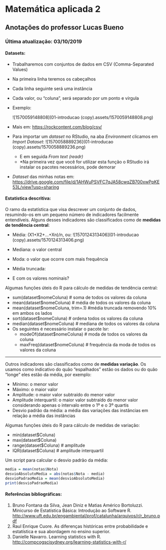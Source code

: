 # Matemática aplicada 2

## Anotações do professor Lucas Bueno

### Última atualização: 03/10/2019

#### Datasets:

- Trabalharemos com conjuntos de dados em CSV (Comma-Separated Values)

- Na primeira linha teremos os cabeçalhos

- Cada linha seguinte será uma instância

- Cada valor, ou “coluna”, será separado por um ponto e vírgula

- Exemplo:

     ![1570059148808](01-introducao (copy).assets/1570059148808.png)

- Mais em: https://rockcontent.com/blog/csv/

- Para importar um *dataset* no RStudio, na aba *Environment* clicamos em *Import Dataset*: ![1570058889236](01-introducao (copy).assets/1570058889236.png)

    - E em seguida *From text (readr)*
    - *Na primeira vez que você for utilizar esta função o RStudio irá instalar os pacotes necessários, pode demorar
    
- *Dataset* das minhas notas em: https://drive.google.com/file/d/1AHWuPSVFC7qJA58cwqZB700xwPpKE53L/view?usp=sharing

#### Estatística descritiva:

O ramo da estatística que visa descrever um conjunto de dados, resumindo-os em um pequeno número de indicadores facilmente entendíveis. Alguns desses indicadores são classificados como de **medidas de tendência central**:

- Média:  (X1+X2+…+Xn)/n, ou: ![1570124313406](01-introducao (copy).assets/1570124313406.png)
- Mediana: o valor central
- Moda: o valor que ocorre com mais frequência

- Média truncada:
- E com os valores nominais?

Algumas funções úteis do R para cálculo de medidas de tendência central:

- sum(dataset$nomeColuna) # soma de todos os valores da coluna
- mean(dataset$nomeColuna) # média de todos os valores da coluna
- mean(dataset$nomeColuna, trim=.1) #média truncada removendo 10% em ambos os lados
- sort(dataset$nomeColuna) # ordena todos os valores da coluna
- median(dataset$nomeColuna) # mediana de todos os valores da coluna
- Os seguintes é necessário instalar o pacote lsr:
    - modeOf(dataset$nomeColuna) # moda de todos os valores da coluna
    - maxFreq(dataset$nomeColuna) # frequência da moda de todos os valores da coluna

------

Outros indicadores são classificados como de **medidas variação**. Os usamos como indicativo do quão “espalhados” estão os dados ou do quão “longe” eles estão da média, por exemplo:

- Mínimo: o menor valor
- Máximo: o maior valor
- Amplitude: o maior valor subtraído do menor valor
- Amplitude interquartil: o maior valor subtraído do menor valor considerando apenas o intervalo entre o 1º e o 3º quartis
- Desvio padrão da média: a média das variações das instâncias em relação a média das instâncias

Algumas funções úteis do R para cálculo de medidas de variação:

- min(dataset$Coluna)
- max(dataset$Coluna)
- range(dataset$Coluna) # amplitude
- IQR(dataset$Coluna) # amplitude interquartil

Um script para calcular o desvio padrão da média:
```R
media = mean(notas$Nota)
desvioAbsolutoMedia = abs(notas$Nota - media)
desvioPadraoMedia = mean(desvioAbsolutoMedia)
print(desvioPadraoMedia)
```





#### Referências bibliográficas:

1. Bruno Fontana da Silva, Jean Diniz e Matias Américo Bortoluzzi. Minicurso de Estatística Básica: Introdução ao Software R. http://www.uft.edu.br/engambiental/prof/catalunha/arquivos/r/r_bruno.pdf
2. Raul Enrique Cuore. As diferenças históricas entre probabilidade e estatística e sua abordagem no ensino superior.
3. Danielle Navarro. Learning statistics with R. http://compcogscisydney.org/learning-statistics-with-r/
